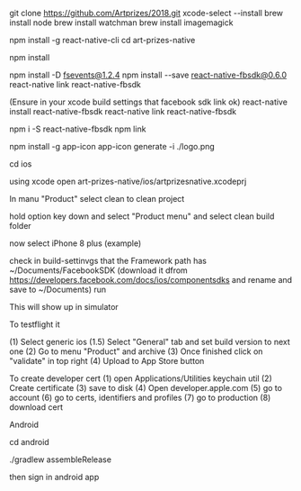 
git clone https://github.com/Artprizes/2018.git
xcode-select --install
brew install node
brew install watchman
brew install imagemagick

npm install -g react-native-cli
cd art-prizes-native

npm install

npm install -D fsevents@1.2.4
npm install --save react-native-fbsdk@0.6.0 react-native link react-native-fbsdk

(Ensure in your xcode build settings that facebook sdk link ok)
react-native install react-native-fbsdk
react-native link react-native-fbsdk

npm i -S react-native-fbsdk
npm link

npm install -g app-icon
app-icon generate -i ./logo.png


cd ios

using xcode open art-prizes-native/ios/artprizesnative.xcodeprj

In manu "Product" select clean to clean project

hold option key down and select "Product menu" and select clean build folder

now select iPhone 8 plus (example) 

check in build-settinvgs that the Framework path has ~/Documents/FacebookSDK
(download it dfrom https://developers.facebook.com/docs/ios/componentsdks and rename and save to ~/Documents)
run

This will show up in simulator

To testflight it

(1) Select generic ios 
(1.5) Select "General" tab  and set build version to next one
(2) Go to menu "Product" and archive
(3) Once finished click  on "validate" in top right
(4) Upload to App Store button

To create developer cert
(1) open Applications/Utilities keychain util
(2) Create certificate 
(3) save to disk
(4) Open developer.apple.com 
(5) go to account
(6) go to certs, identifiers and profiles
(7) go to production
(8) download cert

Android

cd android

./gradlew assembleRelease


then sign in android app
